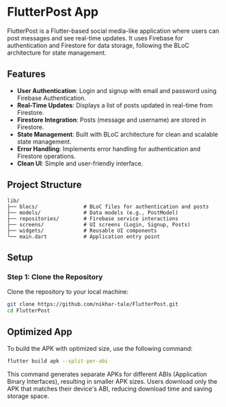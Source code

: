 # FlutterPost App

FlutterPost is a Flutter-based social media-like application where users can post messages and see real-time updates. It uses Firebase for authentication and Firestore for data storage, following the BLoC architecture for state management.

## Features

- **User Authentication**: Login and signup with email and password using Firebase Authentication.
- **Real-Time Updates**: Displays a list of posts updated in real-time from Firestore.
- **Firestore Integration**: Posts (message and username) are stored in Firestore.
- **State Management**: Built with BLoC architecture for clean and scalable state management.
- **Error Handling**: Implements error handling for authentication and Firestore operations.
- **Clean UI**: Simple and user-friendly interface.

## Project Structure

```plaintext
lib/
├── blocs/               # BLoC files for authentication and posts
├── models/              # Data models (e.g., PostModel)
├── repositories/        # Firebase service interactions
├── screens/             # UI screens (Login, Signup, Posts)
├── widgets/             # Reusable UI components
└── main.dart            # Application entry point
```









## Setup

### Step 1: Clone the Repository
Clone the repository to your local machine:
```bash
git clone https://github.com/nikhar-tale/FlutterPost.git
cd FlutterPost
```
## Optimized App
To build the APK with optimized size, use the following command:

```sh
flutter build apk --split-per-abi
```
This command generates separate APKs for different ABIs (Application Binary Interfaces), resulting in smaller APK sizes. Users download only the APK that matches their device's ABI, reducing download time and saving storage space.
